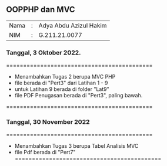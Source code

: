 ## OOPPHP dan MVC

<table
  <tr>
    <td>Nama</td>
    <td>:</td>
    <td>Adya Abdu Azizul Hakim</td>
  </tr>
  <tr>
    <td>NIM</td>
    <td>:</td>
    <td>G.211.21.0077</td>
  </tr>
</table>


### Tanggal, 3 Oktober 2022.
===========================================
- Menambahkan Tugas 2 berupa MVC PHP
- file berada di "Pert3" dari Latihan 1 - 9
- untuk Latihan 9 berada di folder "Lat9"
- file PDF Penugasan berada di "Pert3", paling bawah.

===========================================

### Tanggal, 30 November 2022
===========================================
- Menambahkan Tugas 3 berupa Tabel Analisis MVC
- file Pdf berada di "Pert7"
===========================================
